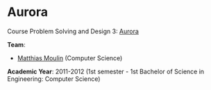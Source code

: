 # Aurora
Course Problem Solving and Design 3: [Aurora](http://ariadne.cs.kuleuven.be/mediawiki/index.php/CWB1-1112)

**Team**:
* [Matthias Moulin](https://github.com/matt77hias) (Computer Science)

**Academic Year**: 2011-2012 (1st semester - 1st Bachelor of Science in Engineering: Computer Science)
